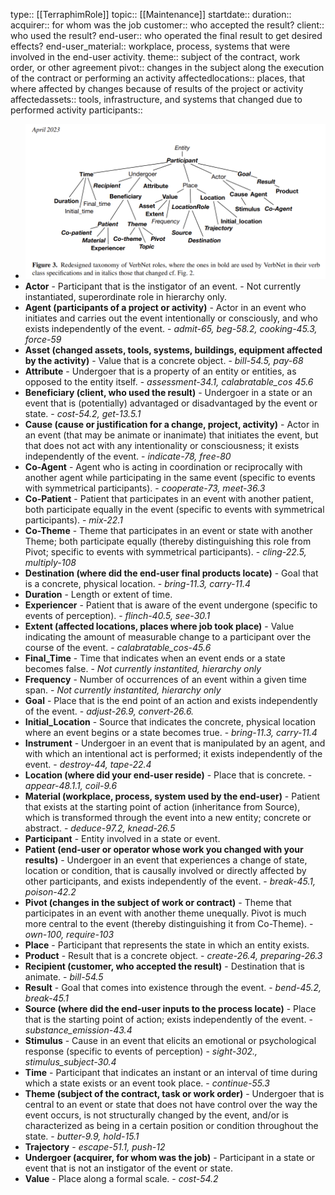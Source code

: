 type:: [[TerraphimRole]]
topic:: [[Maintenance]]
startdate::
duration::
acquirer:: for whom was the job
customer:: who accepted the result?
client:: who used the result?
end-user:: who operated the final result to get desired effects?
end-user_material:: workplace, process, systems that were involved in the end-user activity.
theme:: subject of the contract, work order, or other agreement
pivot:: changes in the subject along the execution of the contract or performing an activity
affectedlocations:: places, that where affected by changes because of results of the project or activity
affectedassets:: tools, infrastructure, and systems that changed due to performed activity
participants::

- ![image_1689919930406_0.png](../assets/image_1689919930406_0_1689929729488_0.png)
- **Actor** - Participant that is the instigator of an event. - Not currently instantiated, superordinate role in hierarchy only.
- **Agent (participants of a project or activity)** - Actor	in	an event	who	initiates and carries out	the event intentionally or consciously,	and who exists independently of	the event. - *admit-65, beg-58.2, cooking-45.3, force-59*
- **Asset (changed assets, tools, systems, buildings, equipment affected by the activity)** - Value that is a concrete object. - *bill-54.5, pay-68*
- **Attribute** - Undergoer that is a property of an entity or entities, as opposed to the entity	itself. - *assessment-34.1, calabratable_cos 45.6*
- **Beneficiary (client, who used the result)** - Undergoer in a state or an event that is (potentially) advantaged or disadvantaged by the event or state. - *cost-54.2, get-13.5.1*
- **Cause (cause or justification for a change, project, activity)** - Actor in an event (that may be animate or inanimate) that initiates the event, but that	does not act with any intentionality or consciousness; it exists independently of the event. - *indicate-78, free-80*
- **Co-Agent** - Agent who is acting in coordination or reciprocally with another agent while participating in the same event (specific to events with symmetrical participants). - *cooperate-73, meet-36.3*
- **Co-Patient** - Patient that participates in an event with another patient, both participate equally in the event (specific to events with symmetrical participants). - *mix-22.1*
- **Co-Theme** - Theme that participates in an event or state with another Theme; both participate equally (thereby distinguishing this role from Pivot; specific to events with symmetrical participants). - *cling-22.5, multiply-108*
- **Destination (where did the end-user final products locate)** - Goal that is a concrete, physical location. - *bring-11.3, carry-11.4*
- **Duration** - Length or extent of time.
- **Experiencer** - Patient that is aware of the event undergone (specific to events of perception). - *flinch-40.5, see-30.1*
- **Extent (affected locations, places where job took place)** - Value indicating the amount of measurable change to a participant over the course of	the event. - *calabratable_cos-45.6*
- **Final_Time** - Time that indicates when an event ends or a state becomes false. - *Not currently	instantited, hierarchy only*
- **Frequency** - Number of occurrences of an event within a given time span. - *Not currently	instantited, hierarchy only*
- **Goal** - Place that is the end point of an action and exists independently of the event. - *adjust-26.9, convert-26.6.*
- **Initial_Location** - Source that indicates the concrete, physical location where an event begins or a state becomes true. - *bring-11.3, carry-11.4*
- **Instrument** - Undergoer in an event that is manipulated by an agent, and with which an intentional act is performed; it exists independently of the event. - *destroy-44, tape-22.4*
- **Location (where did your end-user reside)** - Place that is concrete. - *appear-48.1.1, coil-9.6*
- **Material (workplace, process, system used by the end-user)** - Patient that exists at the starting point of action (inheritance from Source), which is transformed through the event into a new entity; concrete or abstract. - *deduce-97.2, knead-26.5*
- **Participant** - Entity involved in a state or event.
- **Patient (end-user or operator whose work you changed with your results)** - Undergoer in an event that experiences a change of state, location or condition, that	is causally involved or directly affected by other participants, and exists independently of the event. - *break-45.1, poison-42.2*
- **Pivot (changes in the subject of work or contract)** - Theme that participates in an event with another theme unequally. Pivot is much more central to the event (thereby distinguishing it from Co-Theme). - *own-100, require-103*
- **Place** - Participant that represents the state in which an entity exists.
- **Product** - Result that is a concrete object. - *create-26.4, preparing-26.3*
- **Recipient (customer, who accepted the result)** - Destination	that	is	animate. - *bill-54.5*
- **Result** - Goal that comes into existence through the event. - *bend-45.2, break-45.1*
- **Source (where did the end-user inputs to the process locate)** - Place that is the starting point of action; exists independently of the event. - *substance_emission-43.4*
- **Stimulus** - Cause in an event that elicits an emotional or psychological response (specific to events of perception) - *sight-302., stimulus_subject-30.4*
- **Time** - Participant that indicates an instant or an interval of time during which a state exists or an event took place. - *continue-55.3*
- **Theme (subject of the contract, task or work order)** - Undergoer that is central to an event or state that does not have control over the way the event occurs, is not structurally changed by the event, and/or is characterized as being in a certain position or condition throughout the state. - *butter-9.9, hold-15.1*
- **Trajectory** - *escape-51.1, push-12*
- **Undergoer (acquirer, for whom was the job)** - Participant in a state or event that is not an instigator of the event or state.
- **Value** - Place along a formal scale. - *cost-54.2*